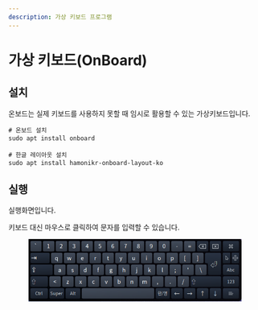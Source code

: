 ```yaml
---
description: 가상 키보드 프로그램
---
```


# 가상 키보드(OnBoard)

## 설치

온보드는 실제 키보드를 사용하지 못할 때 임시로 활용할 수 있는 가상키보드입니다.

```
# 온보드 설치
sudo apt install onboard

# 한글 레이아웃 설치
sudo apt install hamonikr-onboard-layout-ko
```

## 실행

실행화면입니다.

키보드 대신 마우스로 클릭하여 문자를 입력할 수 있습니다.

<figure><img src="../../.gitbook/assets/onboard_001.png" alt=""><figcaption></figcaption></figure>
